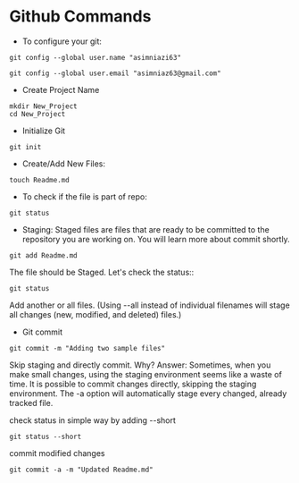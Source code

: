 # Github Commands

- To configure your git:

```
git config --global user.name "asimniazi63"

git config --global user.email "asimniaz63@gmail.com"

```

- Create Project Name

```
mkdir New_Project
cd New_Project
```

- Initialize Git
```
git init
```

- Create/Add New Files:

```
touch Readme.md
```

- To check if the file is part of repo:
```
git status
```

- Staging:
Staged files are files that are ready to be committed to the repository you are working on. You will learn more about commit shortly.

```
git add Readme.md
```

The file should be Staged. Let's check the status::

```
git status
```

Add another or all files. (Using --all instead of individual filenames will stage all changes (new, modified, and deleted) files.)

- Git commit
```
git commit -m "Adding two sample files"
```

Skip staging and directly commit. Why?
Answer: Sometimes, when you make small changes, using the staging environment seems like a waste of time. It is possible to commit changes directly, skipping the staging environment. The -a option will automatically stage every changed, already tracked file.

check status in simple way by adding --short
```
git status --short
```

commit modified changes
```
git commit -a -m "Updated Readme.md"
```
